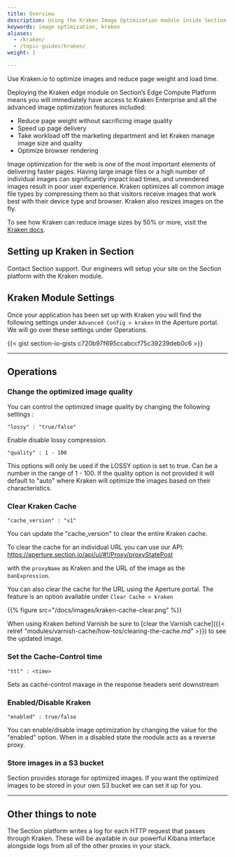 ```yaml
---
title: Overview
description: Using the Kraken Image Optimization module inside Section.
keywords: image optimization, kraken
aliases:
  - /kraken/
  - /topic-guides/kraken/
weight: 1

---
```


Use Kraken.io to optimize images and reduce page weight and load time.

Deploying the Kraken edge module on Section’s Edge Compute Platform means you will immediately have access to Kraken Enterprise and all the advanced image optimization features included:

- Reduce page weight without sacrificing image quality
- Speed up page delivery
- Take workload off the marketing department and let Kraken manage image size and quality
- Optimize browser rendering

Image optimization for the web is one of the most important elements of delivering faster pages. Having large image files or a high number of individual images can significantly impact load times, and unrendered images result in poor user experience. Kraken optimizes all common image file types by compressing them so that visitors receive images that work best with their device type and browser. Kraken also resizes images on the fly.

To see how Kraken can reduce image sizes by 50% or more, visit the [Kraken docs](https://kraken.io/docs/getting-started).

## Setting up Kraken in Section


Contact Section support. Our engineers will setup your site on the Section platform with the Kraken module.


## Kraken Module Settings

Once your application has been set up with Kraken you will find the following settings under `Advanced Config > kraken` in the Aperture portal. We will go over these settings under Operations.

{{< gist section-io-gists c720b97f695ccabccf75c39239deb0c6 >}}

---

## Operations

### Change the optimized image quality

You can control the optimized image quality by changing the following settings :

`"lossy" : "true/false"`

Enable disable lossy compression.

`"quality" : 1 - 100`

 This options will only be used if the LOSSY option is set to true. Can be a number in the range of 1 - 100. If the quality option is not provided it will default to "auto" where Kraken will optimize the images based on their characteristics.


### Clear Kraken Cache

`"cache_version" : "v1"`

You can update the "cache_version" to clear the entire Kraken cache.

To clear the cache for an individual URL you can use our API: https://aperture.section.io/api/ui/#!/Proxy/proxyStatePost

with the `proxyName` as Kraken and the URL of the image as the `banExpression`.

You can also clear the cache for the URL using the Aperture portal. The feature is an option available under `Clear Cache > kraken`

{{% figure src="/docs/images/kraken-cache-clear.png" %}}

When using Kraken behind Varnish be sure to [clear the Varnish cache]({{< relref "modules/varnish-cache/how-tos/clearing-the-cache.md" >}})  to see the updated image.

### Set the Cache-Control time

`"ttl" : <time>`

Sets as cache-control maxage in the response headers sent downstream

### Enabled/Disable Kraken

`"enabled" : true/false`

You can enable/disable image optimization by changing the value for the "enabled" option. When in a disabled state the module acts as a reverse proxy.

### Store images in a S3 bucket

Section provides storage for optimized images. If you want the optimized images to be stored in your own S3 bucket we can set it up for you.

---

## Other things to note
The Section platform writes a log for each HTTP request that passes through Kraken. These will be available in our powerful Kibana interface alongside logs from all of the other proxies in your stack.
